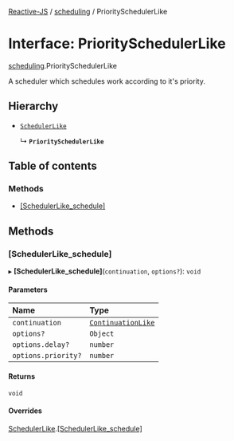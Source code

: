 [Reactive-JS](../README.md) / [scheduling](../modules/scheduling.md) / PrioritySchedulerLike

# Interface: PrioritySchedulerLike

[scheduling](../modules/scheduling.md).PrioritySchedulerLike

A scheduler which schedules work according to it's priority.

## Hierarchy

- [`SchedulerLike`](scheduling.SchedulerLike.md)

  ↳ **`PrioritySchedulerLike`**

## Table of contents

### Methods

- [[SchedulerLike\_schedule]](scheduling.PrioritySchedulerLike.md#[schedulerlike_schedule])

## Methods

### [SchedulerLike\_schedule]

▸ **[SchedulerLike_schedule]**(`continuation`, `options?`): `void`

#### Parameters

| Name | Type |
| :------ | :------ |
| `continuation` | [`ContinuationLike`](scheduling.ContinuationLike.md) |
| `options?` | `Object` |
| `options.delay?` | `number` |
| `options.priority?` | `number` |

#### Returns

`void`

#### Overrides

[SchedulerLike](scheduling.SchedulerLike.md).[[SchedulerLike_schedule]](scheduling.SchedulerLike.md#[schedulerlike_schedule])
